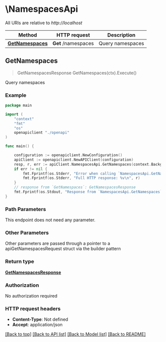 # \NamespacesApi

All URIs are relative to *http://localhost*

Method | HTTP request | Description
------------- | ------------- | -------------
[**GetNamespaces**](NamespacesApi.md#GetNamespaces) | **Get** /namespaces | Query namespaces



## GetNamespaces

> GetNamespacesResponse GetNamespaces(ctx).Execute()

Query namespaces



### Example

```go
package main

import (
    "context"
    "fmt"
    "os"
    openapiclient "./openapi"
)

func main() {

    configuration := openapiclient.NewConfiguration()
    apiClient := openapiclient.NewAPIClient(configuration)
    resp, r, err := apiClient.NamespacesApi.GetNamespaces(context.Background()).Execute()
    if err != nil {
        fmt.Fprintf(os.Stderr, "Error when calling `NamespacesApi.GetNamespaces``: %v\n", err)
        fmt.Fprintf(os.Stderr, "Full HTTP response: %v\n", r)
    }
    // response from `GetNamespaces`: GetNamespacesResponse
    fmt.Fprintf(os.Stdout, "Response from `NamespacesApi.GetNamespaces`: %v\n", resp)
}
```

### Path Parameters

This endpoint does not need any parameter.

### Other Parameters

Other parameters are passed through a pointer to a apiGetNamespacesRequest struct via the builder pattern


### Return type

[**GetNamespacesResponse**](GetNamespacesResponse.md)

### Authorization

No authorization required

### HTTP request headers

- **Content-Type**: Not defined
- **Accept**: application/json

[[Back to top]](#) [[Back to API list]](../README.md#documentation-for-api-endpoints)
[[Back to Model list]](../README.md#documentation-for-models)
[[Back to README]](../README.md)

